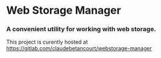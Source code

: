 # Web Storage Manager
### A convenient utility for working with web storage.

This project is curently hosted at https://gitlab.com/claudebetancourt/webstorage-manager
